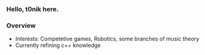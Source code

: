 ### Hello, t0nik here.

### Overview
- Interests: Competetive games, Robotics, some branches of music theory
- Currently refining c++ knowledge
